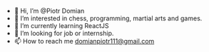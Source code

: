 - 👋 Hi, I’m @Piotr Domian
- 👀 I’m interested in chess, programming, martial arts and games.
- 🌱 I’m currently learning ReactJS
- 💞️ I’m looking for job or internship.
- 📫 How to reach me domianpiotr111@gmail.com

<!---
ItsShock/ItsShock is a ✨ special ✨ repository because its `README.md` (this file) appears on your GitHub profile.
You can click the Preview link to take a look at your changes.
--->

